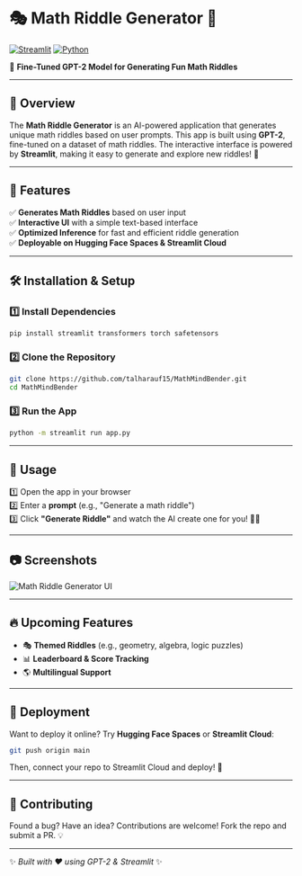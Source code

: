 # 🎭 Math Riddle Generator 🤖
[![Streamlit](https://img.shields.io/badge/Streamlit-FF4B4B?style=for-the-badge&logo=Streamlit&logoColor=white)](https://streamlit.io/)
[![Python](https://img.shields.io/badge/Python-3776AB?style=for-the-badge&logo=python&logoColor=white)](https://www.python.org/)  

🚀 **Fine-Tuned GPT-2 Model for Generating Fun Math Riddles**


---

## 📌 **Overview**
The **Math Riddle Generator** is an AI-powered application that generates unique math riddles based on user prompts. This app is built using **GPT-2**, fine-tuned on a dataset of math riddles. The interactive interface is powered by **Streamlit**, making it easy to generate and explore new riddles! 🎲

---

## 🎯 **Features**
✅ **Generates Math Riddles** based on user input  
✅ **Interactive UI** with a simple text-based interface  
✅ **Optimized Inference** for fast and efficient riddle generation  
✅ **Deployable on Hugging Face Spaces & Streamlit Cloud**  

---

## 🛠 **Installation & Setup**

### **1️⃣ Install Dependencies**
```bash
pip install streamlit transformers torch safetensors
```

### **2️⃣ Clone the Repository**
```bash
git clone https://github.com/talharauf15/MathMindBender.git
cd MathMindBender
```

### **3️⃣ Run the App**
```bash
python -m streamlit run app.py
```

---

## 🎨 **Usage**
1️⃣ Open the app in your browser  
2️⃣ Enter a **prompt** (e.g., "Generate a math riddle")  
3️⃣ Click **"Generate Riddle"** and watch the AI create one for you! 🎩✨  

---

## 📷 **Screenshots**
![Math Riddle Generator UI](./assets/streamlit_ui.png)

---

## 🔥 **Upcoming Features**
- 🎭 **Themed Riddles** (e.g., geometry, algebra, logic puzzles)  
- 📊 **Leaderboard & Score Tracking**  
- 🌎 **Multilingual Support**  

---

## 📌 **Deployment**
Want to deploy it online? Try **Hugging Face Spaces** or **Streamlit Cloud**:
```bash
git push origin main
```
Then, connect your repo to Streamlit Cloud and deploy! 🚀

---

## 🤝 **Contributing**
Found a bug? Have an idea? Contributions are welcome! Fork the repo and submit a PR. 💡  

---


✨ _Built with ❤️ using GPT-2 & Streamlit_ ✨
